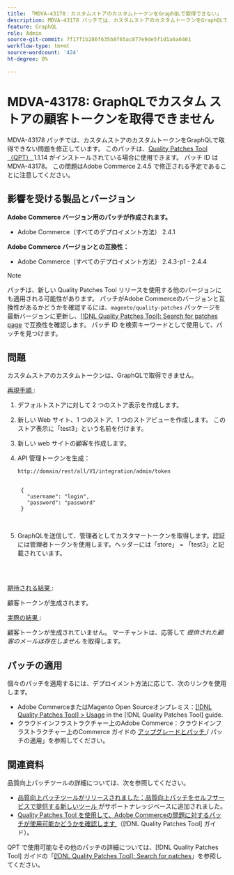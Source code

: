 ```yaml
---
title: 「MDVA-43178：カスタムストアのカスタムトークンをGraphQLで取得できない」
description: MDVA-43178 パッチでは、カスタムストアのカスタムトークンをGraphQLで取得できない問題を修正しています。 このパッチは、[Quality Patches Tool （QPT） ] （https://experienceleague.adobe.com/en/docs/commerce-knowledge-base/kb/announcements/commerce-announcements/magento-quality-patches-released-new-tool-to-self-serve-quality-patches） 1.1.14 がインストールされている場合に利用できます。 パッチ ID は MDVA-43178。 この問題はAdobe Commerce 2.4.5 で修正される予定であることに注意してください。
feature: GraphQL
role: Admin
source-git-commit: 7f17f1b286f635b8f65ac877e9de5f1d1a6a6461
workflow-type: tm+mt
source-wordcount: '424'
ht-degree: 0%

---
```


# MDVA-43178: GraphQLでカスタム ストアの顧客トークンを取得できません

MDVA-43178 パッチでは、カスタムストアのカスタムトークンをGraphQLで取得できない問題を修正しています。 このパッチは、[Quality Patches Tool （QPT） ](https://experienceleague.adobe.com/en/docs/commerce-knowledge-base/kb/announcements/commerce-announcements/magento-quality-patches-released-new-tool-to-self-serve-quality-patches)1.1.14 がインストールされている場合に使用できます。 パッチ ID は MDVA-43178。 この問題はAdobe Commerce 2.4.5 で修正される予定であることに注意してください。

## 影響を受ける製品とバージョン

**Adobe Commerce バージョン用のパッチが作成されます。**

* Adobe Commerce（すべてのデプロイメント方法） 2.4.1

**Adobe Commerce バージョンとの互換性：**

* Adobe Commerce（すべてのデプロイメント方法） 2.4.3-p1 - 2.4.4

>[!NOTE]
>
>パッチは、新しい Quality Patches Tool リリースを使用する他のバージョンにも適用される可能性があります。 パッチがAdobe Commerceのバージョンと互換性があるかどうかを確認するには、`magento/quality-patches` パッケージを最新バージョンに更新し、[[!DNL Quality Patches Tool]: Search for patches page](https://experienceleague.adobe.com/en/docs/commerce-knowledge-base/kb/announcements/commerce-announcements/magento-quality-patches-released-new-tool-to-self-serve-quality-patches) で互換性を確認します。 パッチ ID を検索キーワードとして使用して、パッチを見つけます。

## 問題

カスタムストアのカスタムトークンは、GraphQLで取得できません。

<u> 再現手順 </u>:

1. デフォルトストアに対して 2 つのストア表示を作成します。
1. 新しい Web サイト、1 つのストア、1 つのストアビューを作成します。 このストア表示に「test3」という名前を付けます。
1. 新しい web サイトの顧客を作成します。
1. API 管理トークンを生成：

   `http://domain/rest/all/V1/integration/admin/token`

   <pre>
    <code class="language-graphql">
    {
      "username": "login",
      "password": "password"
    }
    </code>
    </pre>

1. GraphQLを送信して、管理者としてカスタマートークンを取得します。認証には管理者トークンを使用します。ヘッダーには「store」 = 「test3」と記載されています。

   <pre>
    <customer_email>
      </pre>

<u> 期待される結果 </u>:

顧客トークンが生成されます。

<u> 実際の結果 </u>:

顧客トークンが生成されていません。 マーチャントは、応答して *提供された顧客のメールは存在しません* を取得します。

## パッチの適用

個々のパッチを適用するには、デプロイメント方法に応じて、次のリンクを使用します。

* Adobe CommerceまたはMagento Open Sourceオンプレミス：[[!DNL Quality Patches Tool] > Usage](/help/tools/quality-patches-tool/usage.md) in the [!DNL Quality Patches Tool] guide.
* クラウドインフラストラクチャー上のAdobe Commerce：クラウドインフラストラクチャー上のCommerce ガイドの [ アップグレードとパッチ ](https://experienceleague.adobe.com/docs/commerce-cloud-service/user-guide/develop/upgrade/apply-patches.html)/ パッチの適用」を参照してください。

## 関連資料

品質向上パッチツールの詳細については、次を参照してください。

* [ 品質向上パッチツールがリリースされました：品質向上パッチをセルフサービスで提供する新しいツール ](https://experienceleague.adobe.com/en/docs/commerce-knowledge-base/kb/announcements/commerce-announcements/magento-quality-patches-released-new-tool-to-self-serve-quality-patches) がサポートナレッジベースに追加されました。
* [Quality Patches Tool を使用して、Adobe Commerceの問題に対するパッチが使用可能かどうかを確認します ](/help/tools/quality-patches-tool/patches-available-in-qpt/check-patch-for-magento-issue-with-magento-quality-patches.md) （[!DNL Quality Patches Tool] ガイド）。

QPT で使用可能なその他のパッチの詳細については、[!DNL Quality Patches Tool] ガイドの「[[!DNL Quality Patches Tool]: Search for patches](https://experienceleague.adobe.com/tools/commerce-quality-patches/index.html)」を参照してください。
